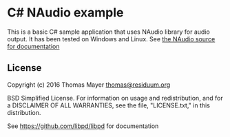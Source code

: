 # C# NAudio example

This is a basic C# sample application that uses NAudio library for audio output.  It has been tested on Windows and Linux. See [the NAudio source for documentation](https://github.com/naudio/NAudio)

## License

Copyright (c) 2016 Thomas Mayer <thomas@residuum.org>
 
BSD Simplified License.
For information on usage and redistribution, and for a DISCLAIMER OF ALL
WARRANTIES, see the file, "LICENSE.txt," in this distribution.

See https://github.com/libpd/libpd for documentation

